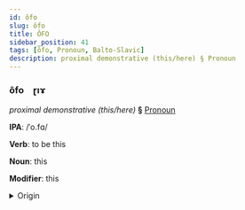 ```yaml
---
id: ôfo
slug: ôfo
title: ÔFO
sidebar_position: 41
tags: [ôfo, Pronoun, Balto-Slavic]
description: proximal demonstrative (this/here) § Pronoun
---
```


### ôfo&emsp;<span kind="abugida">ɽıɤ</span>

*proximal demonstrative (this/here)* **§** [Pronoun](../../tags/Pronoun)

**IPA**: /ˈo.fɑ/

**Verb**: to be this

**Noun**: this

**Modifier**: this

<details>
    <summary>Origin</summary>
    Macedonian ова ova [ˈɔva]<br/>
    <em>Balto-Slavic Language Family</em>
</details>
